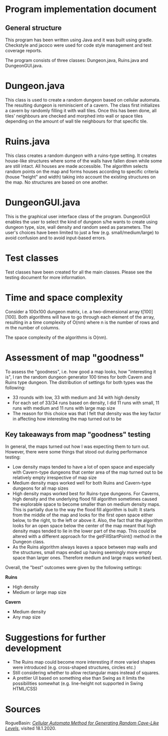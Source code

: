 # Program implementation document

## General structure

This program has been written using Java and it was built using gradle. Checkstyle and jacoco were used for code style management and test coverage reports.

The program consists of three classes: Dungeon.java, Ruins.java and DungeonGUI.java.

# Dungeon.java

This class is used to create a random dungeon based on cellular automata. The resulting dungeon is reminiscient of a cavern. The class first initializes a cavern by randomly filling it with wall tiles. Once this has been done, all tiles' neighbours are checked and morphed into wall or space tiles depending on the amount of wall tile neighbours for that specific tile.

# Ruins.java

This class creates a random dungeon with a ruins-type setting. It creates house-like structures where some of the walls have fallen down while some are still intact. All houses are made accessible. The algorithm selects random points on the map and forms houses according to specific criteria (house "height" and width) taking into account the existing structures on the map. No structures are based on one another.

# DungeonGUI.java

This is the graphical user interface class of the program. DungeonGUI enables the user to select the kind of dungeon s/he wants to create using dungeon type, size, wall density and random seed as parameters. The user's choices have been limited to just a few (e.g. small/medium/large) to avoid confusion and to avoid input-based errors. 

# Test classes

Test classes have been created for all the main classes. Please see the testing document for more information.

# Time and space complexity

Consider a 100x100 dungeon matrix, i.e. a two-dimensional array t[100][100]. Both algorithms will have to go through each element of the array, resulting in a time complexity of O(nm) where n is the number of rows and m the number of columns. 

The space complexity of the algorithms is O(nm).

# Assessment of map "goodness"

To assess the "goodness", i.e. how good a map looks, how "interesting it is", I ran the random dungeon generator 100 times for both Cavern and Ruins type dungeon. The distribution of settings for both types was the following:
* 33 rounds with low, 33 with medium and 34 with high density
* For each set of 33/34 runs based on density, I did 11 runs with small, 11 runs with medium and 11 runs with large map size
* The reason for this choice was that I felt that density was the key factor in affecting how interesting the map turned out to be

## Key takeaways from map "goodness" testing

In general, the maps turned out how I was expecting them to turn out. However, there were some things that stood out during performance testing:
* Low density maps tended to have a lot of open space and especially with Cavern-type dungeons that center area of the map turned out to be relatively empty irrespective of map size
* Medium density maps worked well for both Ruins and Cavern-type dungeons for all map sizes
* High density maps worked best for Ruins-type dungeons. For Caverns, high density and the underlying flood fill algorithm sometimes caused the explorable space to become smaller than on medium density maps. This is partially due to the way the flood fill algorithm is built: It starts from the middle of the map and looks for the first open space either below, to the right, to the left or above it. Also, the fact that the algorithm looks for an open space below the center of the map meant that high density maps tended to lie in the lower part of the map. This could be altered with a different approach for the getFillStartPoint() method in the Dungeon class.
* As the Ruins algorithm always leaves a space between map walls and the structures, small maps ended up having seemingly more empty space than larger ones. Therefore medium and large maps worked best.

Overall, the "best" outcomes were given by the following settings:

**Ruins**
* High density
* Medium or large map size

**Cavern**
* Medium density
* Any map size

# Suggestions for further development

* The Ruins map could become more interesting if more varied shapes were introduced (e.g. cross-shaped structures, circles etc.)
* Still considering whether to allow rectangular maps instead of squares.
* A prettier UI based on something else than Swing as it limits the possibilities somewhat (e.g. line-height not supported in Swing HTML/CSS)

# Sources

RogueBasin: [_Cellular Automata Method for Generating Random Cave-Like Levels_](http://www.roguebasin.com/index.php?title=Cellular_Automata_Method_for_Generating_Random_Cave-Like_Levels), visited 18.1.2020.







